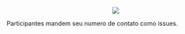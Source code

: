 <div align="center">
<img src="/índice.png">
</div>


Participantes mandem seu numero de contato como issues.
